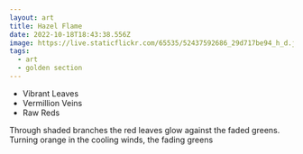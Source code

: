 ```yaml
---
layout: art
title: Hazel Flame
date: 2022-10-18T18:43:38.556Z
image: https://live.staticflickr.com/65535/52437592686_29d717be94_h_d.jpg
tags:
  - art
  - golden section
---
```

* Vibrant Leaves
* Vermillion Veins
* Raw Reds

Through shaded branches the red leaves glow against the faded greens. Turning orange in the cooling winds, the fading greens